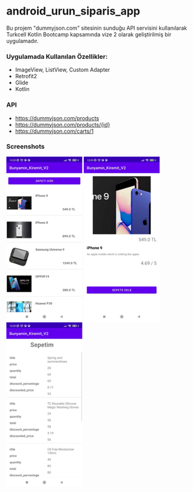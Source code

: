 # android_urun_siparis_app
<p> 
Bu projem "dummyjson.com" sitesinin sunduğu API servisini kullanılarak Turkcell Kotlin Bootcamp kapsamında vize 2 olarak geliştirilmiş bir uygulamadır.
              
### Uygulamada Kullanılan Özellikler:
                    

* ImageView, ListView, Custom Adapter
* Retrofit2
* Glide  
* Kotlin
  
### API
* https://dummyjson.com/products
* https://dummyjson.com/products/{id}
* https://dummyjson.com/carts/1
</p>

### Screenshots
<p>
<a href="https://github.com/BunyaminKiremit/android_urun_siparis_app/blob/main/images/1.jpeg" target="_blank">
<img src="https://github.com/BunyaminKiremit/android_urun_siparis_app/blob/main/images/1.jpeg" width="200" style="max-width:100%;"></a>
<a href="https://github.com/BunyaminKiremit/android_urun_siparis_app/blob/main/images/2.jpeg" target="_blank">
<img src="https://github.com/BunyaminKiremit/android_urun_siparis_app/blob/main/images/2.jpeg" width="200" style="max-width:100%;"></a>
<a href="https://github.com/BunyaminKiremit/android_urun_siparis_app/blob/main/images/3.jpeg" target="_blank">
<img src="https://github.com/BunyaminKiremit/android_urun_siparis_app/blob/main/images/3.jpeg" width="200" style="max-width:100%;"></a>
</p>

